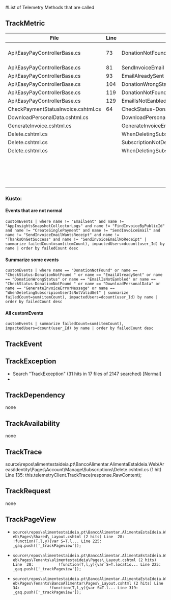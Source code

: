 #List of Telemetry Methods that are called

## TrackMetric

| File      | Line | Event      | Normal | Reason |
| ------------- | ------------- | ------------- | ------------- | ------------- |
| Api\EasyPayControllerBase.cs |73| DonationNotFound | No  | Donation was not found|
| Api\EasyPayControllerBase.cs| 81  | SendInvoiceEmail | Yes  |  |
| Api\EasyPayControllerBase.cs| 93| EmailAlreadySent | No  |  |
| Api\EasyPayControllerBase.cs| 104 | DonationWrongStatus | No  |  |
| Api\EasyPayControllerBase.cs| 119 | DonationNotFound | No  |  |
| Api\EasyPayControllerBase.cs|  129|  EmailIsNotEanbled | No  |  |
| CheckPaymentStatusInvoice.cshtml.cs |  64|  CheckStatus-DonationNotFound | No  |  |
|DownloadPersonalData.cshtml.cs||DownloadPersonalData |||
|GenerateInvoice.cshtml.cs||GenerateInvoiceErrorMessage |||
|Delete.cshtml.cs||  WhenDeletingSubscripionUserIsNotValidGet|||
|Delete.cshtml.cs||  SubscriptionNotDeleted|||
|Delete.cshtml.cs||  WhenDeletingSubscripionUserIsNotValid|||
|||  |||
|||  |||
|||  |||
|||  |||
|||  |||
|||  |||
|||  |||
|||  |||
|||  |||
|||  |||
|||  |||
|||  |||
|||  |||
|||  |||
|||  |||
|||  |||
|||  |||


### Kusto:
#### Events that are not normal
`customEvents
| where name != "EmailSent" and name != "AppInsightsSnapshotCollectorLogs" and name != "FindInvoiceByPublicId"  and name != "CreateSinglePayment" and name != "SendInvoiceEmail" and name != "SendInvoiceEmailWantsReceipt" and name != "ThanksOnGetSuccess" and name != "SendInvoiceEmailNoReceipt"
| summarize failedCount=sum(itemCount), impactedUsers=dcount(user_Id) by name
| order by failedCount desc`

#### Summarize some events
`customEvents
| where name == "DonationNotFound" or name == "CheckStatus-DonationNotFound " or name == "EmailAlreadySent" or name == "DonationWrongStatus" or name == "EmailIsNotEanbled" or name == "CheckStatus-DonationNotFound " or name == "DownloadPersonalData" or name == "GenerateInvoiceErrorMessage" or name == "WhenDeletingSubscripionUserIsNotValidGet"
| summarize failedCount=sum(itemCount), impactedUsers=dcount(user_Id) by name
| order by failedCount desc
`
#### All customEvents
`customEvents
| summarize failedCount=sum(itemCount), impactedUsers=dcount(user_Id) by name
| order by failedCount desc
`
## TrackEvent

## TrackException
- Search "TrackException" (31 hits in 17 files of 2147 searched) [Normal]
- 

## TrackDependency
none

## TrackAvailability
none

## TrackTrace
  source\repos\alimentestaideia.pt\BancoAlimentar.AlimentaEstaIdeia.Web\Areas\Identity\Pages\Account\Manage\Subscriptions\Delete.cshtml.cs (1 hit)
	Line 135:                         this.telemetryClient.TrackTrace(response.RawContent);
 
## TrackRequest
none

## TrackPageView
  
  - `source\repos\alimentestaideia.pt\BancoAlimentar.AlimentaEstaIdeia.Web\Pages\Shared\_Layout.cshtml (2 hits)
	Line  28: 			!function(T,l,y){var S=T.l...
	Line 225: 			_gaq.push(['_trackPageview']);`
  
  - `source\repos\alimentestaideia.pt\BancoAlimentar.AlimentaEstaIdeia.Web\Pages\Tenants\alimentestaideia\Pages\_Layout.cshtml (2 hits)
	Line  28: 			!function(T,l,y){var S=T.locatio...
	Line 225: 			_gaq.push(['_trackPageview']);`
  
  - `source\repos\alimentestaideia.pt\BancoAlimentar.AlimentaEstaIdeia.Web\Pages\Tenants\BancoAlimentar\Pages\_Layout.cshtml (2 hits)
	Line  34:             !function(T,l,y){var S=T.l...
	Line 319:             _gaq.push(['_trackPageview']);`

